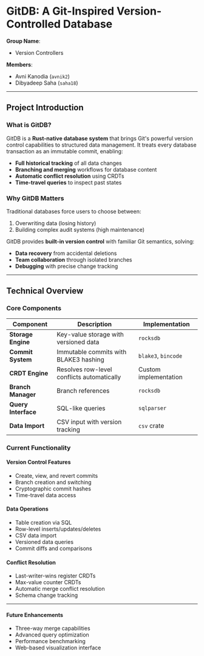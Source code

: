 # GitDB: A Git-Inspired Version-Controlled Database
**Group Name**:
- Version Controllers

**Members**:
- Avni Kanodia (`avnik2`)  
- Dibyadeep Saha (`saha18`)

---

## **Project Introduction**  
### What is GitDB?
GitDB is a **Rust-native database system** that brings Git's powerful version control capabilities to structured data management. It treats every database transaction as an immutable commit, enabling:

- **Full historical tracking** of all data changes
- **Branching and merging** workflows for database content
- **Automatic conflict resolution** using CRDTs
- **Time-travel queries** to inspect past states

### Why GitDB Matters
Traditional databases force users to choose between:
1. Overwriting data (losing history)
2. Building complex audit systems (high maintenance)

GitDB provides **built-in version control** with familiar Git semantics, solving:
- **Data recovery** from accidental deletions
- **Team collaboration** through isolated branches
- **Debugging** with precise change tracking

---

## **Technical Overview**  

### **Core Components**  
| Component               | Description                                                                 | Implementation           |  
|-------------------------|-----------------------------------------------------------------------------|--------------------------|  
| **Storage Engine**      | Key-value storage with versioned data                                       | `rocksdb`                |  
| **Commit System**       | Immutable commits with BLAKE3 hashing                                       | `blake3`, `bincode`      |  
| **CRDT Engine**         | Resolves row-level conflicts automatically                                  | Custom implementation    |  
| **Branch Manager**      | Branch references                                                           | `rocksdb`                |  
| **Query Interface**     | SQL-like queries                                                            | `sqlparser`              |  
| **Data Import**         | CSV input with version tracking                                             | `csv` crate              |  

### **Current Functionality**
#### **Version Control Features**
- Create, view, and revert commits
- Branch creation and switching
- Cryptographic commit hashes
- Time-travel data access

#### **Data Operations**
- Table creation via SQL
- Row-level inserts/updates/deletes
- CSV data import
- Versioned data queries
- Commit diffs and comparisons

#### **Conflict Resolution**
- Last-writer-wins register CRDTs
- Max-value counter CRDTs
- Automatic merge conflict resolution
- Schema change tracking

---

#### **Future Enhancements**
- Three-way merge capabilities
- Advanced query optimization
- Performance benchmarking
- Web-based visualization interface